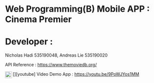 # Web Programming(B) Mobile APP : Cinema Premier





# Developer : 
Nicholas Hadi 535190048,
Andreas Lie 535190020

API Reference : https://www.themoviedb.org/

[<img align="left" alt="codeSTACKr | YouTube" width="22px" src="https://cdn.jsdelivr.net/npm/simple-icons@v3/icons/youtube.svg" />][youtube] Video Demo App : https://youtu.be/9PoWJYos1MM
